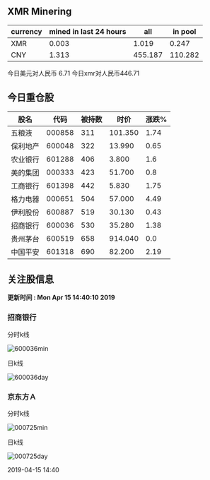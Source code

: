 ## XMR Minering

|currency|mined in last 24 hours|all|in pool|
|---|---|---|---|
|XMR|0.003|1.019|0.247|
|CNY|1.313|455.187|110.282|

今日美元对人民币 6.71	今日xmr对人民币446.71


## 今日重仓股 

|股名|代码|被持数|时价|涨跌%|
|---|---|---|---|---|
|五粮液|000858|311|101.350|1.74|
|保利地产|600048|322|13.990|0.65|
|农业银行|601288|406|3.800|1.6|
|美的集团|000333|423|51.700|0.8|
|工商银行|601398|442|5.830|1.75|
|格力电器|000651|504|57.000|4.49|
|伊利股份|600887|519|30.130|0.43|
|招商银行|600036|530|35.280|1.38|
|贵州茅台|600519|658|914.040|0.0|
|中国平安|601318|690|82.200|2.19|

## 关注股信息
**更新时间 : Mon Apr 15 14:40:10 2019**
### 招商银行 
分时k线

![600036min](http://image.sinajs.cn/newchart/min/n/sh600036.gif)

日k线

![600036day](http://image.sinajs.cn/newchart/daily/n/sh600036.gif)

### 京东方Ａ 
分时k线

![000725min](http://image.sinajs.cn/newchart/min/n/sz000725.gif)

日k线

![000725day](http://image.sinajs.cn/newchart/daily/n/sz000725.gif)

2019-04-15 14:40